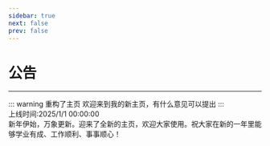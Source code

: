 ```yaml
---
sidebar: true
next: false
prev: false
---  
```


# 公告
***
::: warning 重构了主页
欢迎来到我的新主页，有什么意见可以提出
:::  
上线时间:2025/1/1 00:00:00<br>
新年伊始，万象更新。迎来了全新的主页，欢迎大家使用。祝大家在新的一年里能够学业有成、工作顺利、事事顺心！
